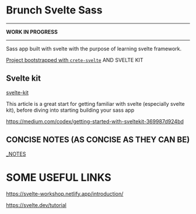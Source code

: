 # Brunch Svelte Sass

***

**WORK IN PROGRESS**

***

Sass app built with svelte with the purpose of learning svelte framework.

[Project bootstrapped with `crete-svelte`](https://github.com/sveltejs/kit/tree/master/packages/create-svelte) AND SVELTE KIT

## Svelte kit

[svelte-kit](https://kit.svelte.dev/)

This article is a great start for getting familiar with svelte (especially svelte kit), before diving into starting building your sass app

<https://medium.com/codex/getting-started-with-sveltekit-369987d924bd>

## CONCISE NOTES (AS CONCISE AS THEY CAN BE)

[_NOTES](/__NOTES/)

# SOME USEFUL LINKS

<https://svelte-workshop.netlify.app/introduction/>

<https://svelte.dev/tutorial>